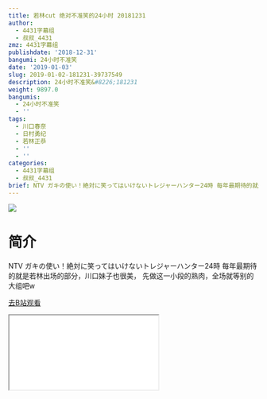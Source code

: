 ```yaml
---
title: 若林cut 绝对不准笑的24小时 20181231
author:
  - 4431字幕组
  - 叔叔_4431
zmz: 4431字幕组
publishdate: '2018-12-31'
bangumi: 24小时不准笑
date: '2019-01-03'
slug: 2019-01-02-181231-39737549
description: 24小时不准笑&#8226;181231
weight: 9897.0
bangumis:
  - 24小时不准笑
  - ''
tags:
  - 川口春奈
  - 日村勇纪
  - 若林正恭
  - ''
  - ''
categories:
  - 4431字幕组
  - 叔叔_4431
brief: NTV ガキの使い！絶対に笑ってはいけないトレジャーハンター24時 每年最期待的就是若林出场的部分，川口妹子也很美， 先做这一小段的熟肉，全场就等别的大组吧w
---
```

![](https://i.imgur.com/WZ0YWd0.jpg)
# 简介  
NTV ガキの使い！絶対に笑ってはいけないトレジャーハンター24時
每年最期待的就是若林出场的部分，川口妹子也很美，
先做这一小段的熟肉，全场就等别的大组吧w    

[去B站观看](https://www.bilibili.com/video/av39737549/)
<div class ="resp-container"><iframe class="testiframe" src="//player.bilibili.com/player.html?aid=39737549"", scrolling="no", allowfullscreen="true" > </iframe></div> 
